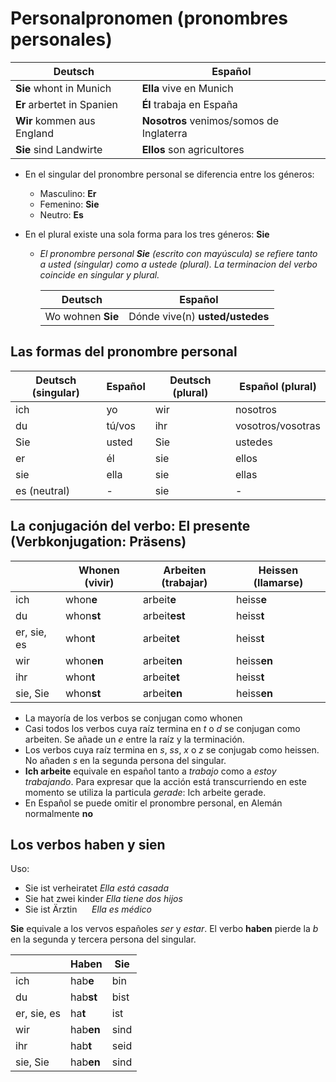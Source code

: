 # Personalpronomen (pronombres personales)

| Deutsch                    | Español                                  |
| ---------------------------|------------------------------------------|
| **Sie** whont in Munich    | **Ella** vive en Munich                  |
| **Er** arbertet in Spanien | **Él** trabaja en España                 |
| **Wir** kommen aus England | **Nosotros** venimos/somos de Inglaterra |
| **Sie** sind Landwirte     | **Ellos** son agricultores               |


* En el singular del pronombre personal se diferencia entre los géneros:
  * Masculino: **Er**
  * Femenino: **Sie**
  * Neutro: **Es**

* En el plural existe una sola forma para los tres géneros: **Sie**
  * _El pronombre personal **Sie** (escrito con mayúscula) se refiere tanto a usted (singular) como a ustede (plural). La terminacion del verbo coincide en singular y plural._


    | Deutsch           | Español                         |
    | ------------------|---------------------------------|
    | Wo wohnen **Sie** | Dónde vive(n) **usted/ustedes** |
  
## Las formas del pronombre personal


| Deutsch (singular) | Español | Deutsch (plural) | Español (plural)  |
| -------------------|---------|------------------|-------------------|
| ich                | yo      | wir              | nosotros          |
| du                 | tú/vos  | ihr              | vosotros/vosotras |
| Sie                | usted   | Sie              | ustedes           |
| er                 | él      | sie              | ellos             |
| sie                | ella    | sie              | ellas             |
| es (neutral)       | -       | sie              | -                 |

## La conjugación del verbo: El presente (Verbkonjugation: Präsens)

|             | Whonen (vivir) | Arbeiten (trabajar) | Heissen (llamarse) |
| ------------|----------------|---------------------|--------------------|
| ich         | whon**e**      | arbeit**e**         | heiss**e**         |
| du          | whon**st**     | arbeit**est**       | heiss**t**         |
| er, sie, es | whon**t**      | arbeit**et**        | heiss**t**         |
| wir         | whon**en**     | arbeit**en**        | heiss**en**        |
| ihr         | whon**t**      | arbeit**et**        | heiss**t**         |
| sie, Sie    | whon**st**     | arbeit**en**        | heiss**en**        |

* La mayoría de los verbos se conjugan como whonen
* Casi todos los verbos cuya raíz termina en _t_ o _d_ se conjugan como arbeiten. Se añade un _e_ entre la raíz y la terminación.
* Los verbos cuya raíz termina en _s_, _ss_, _x_ o _z_ se conjugab como heissen. No añaden _s_ en la segunda persona del singular.
* **Ich arbeite** equivale en español tanto a _trabajo_ como a _estoy trabajando_. Para expresar que la acción está transcurriendo en este momento se utiliza la particula _gerade_: Ich arbeite gerade.
* En Español se puede omitir el pronombre personal, en Alemán normalmente **no**

## Los verbos **haben** y **sien**

Uso:

* Sie ist verheiratet _Ella está casada_
* Sie hat zwei kinder _Ella tiene dos hijos_
* Sie ist Ärztin      _Ella es médico_

**Sie** equivale a los vervos españoles _ser_ y _estar_.
El verbo **haben** pierde la _b_ en la segunda y tercera persona del singular.

|             | Haben     | Sie  |
|-------------|-----------|------|
| ich         | hab**e**  | bin  |
| du          | hab**st** | bist |
| er, sie, es | ha**t**   | ist  |
| wir         | hab**en** | sind |
| ihr         | hab**t**  | seid |
| sie, Sie    | hab**en** | sind |


